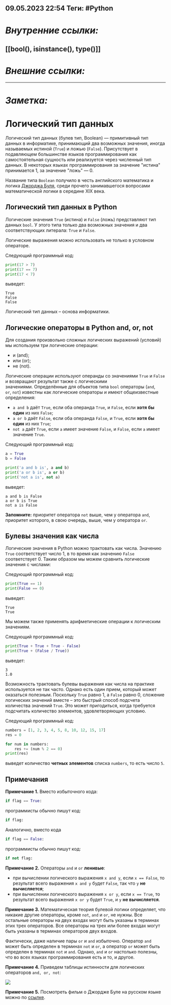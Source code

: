 09.05.2023    22:54
Теги: #Python 
---
# ***Внутренние ссылки:***
[[bool(), isinstance(), type()]]
---
# ***Внешние ссылки:***

---
# ***Заметка:***

#  Логический тип данных

Логический тип данных (булев тип, Boolean) — примитивный тип данных в информатике, принимающий два возможных значения, иногда называемых истиной (`True`) и ложью (`False`). Присутствует в подавляющем большинстве языков программирования как самостоятельная сущность или реализуется через численный тип данных. В некоторых языках программирования за значение "истина" принимается 1, за значение "ложь" — 0.

Название типа `Boolean` получило в честь английского математика и логика [Джорджа Буля](https://ru.wikipedia.org/wiki/%D0%91%D1%83%D0%BB%D1%8C,_%D0%94%D0%B6%D0%BE%D1%80%D0%B4%D0%B6), среди прочего занимавшегося вопросами математической логики в середине XIX века.

## Логический тип данных в Python

Логические значения `True` (истина) и `False` (ложь) представляют тип данных `bool`. У этого типа только два возможных значения и два соответствующих литерала: `True` и `False`.

Логические выражения можно использовать не только в условном операторе.

Следующий программный код:

```python
print(17 > 7)
print(17 == 7)
print(17 < 7)
```

выведет:

```no-highlight
True
False
False
```

Логический тип данных – основа информатики.

## Логические операторы в Python and, or, not

Для создания произвольно сложных логических выражений (условий) мы используем три логические операции:

-   и (and);
-   или (or);
-   не (not).

Логические операции используют операнды со значениями `True` и `False` и возвращают результат также с логическими значениями. Определённые для объектов типа `bool` операторы (`and`, `or`, `not`) известны как логические операторы и имеют общеизвестные определения:

-   `a and b` даёт `True`, если оба операнда `True`, и `False`, если **хотя бы один** из них `False`;
-   `a or b` даёт `False`, если оба операнда `False`, и `True`, если **хотя бы один** из них `True`;
-   `not a` даёт `True`, если `a` имеет значение `False`, и `False`, если `a` имеет значение `True`.

Следующий программный код:

```python
a = True
b = False

print('a and b is', a and b)
print('a or b is', a or b)
print('not a is', not a)
```

выведет:

```no-highlight
a and b is False
a or b is True
not a is False
```

**Запомните:** приоритет оператора `not` выше, чем у оператора `and`, приоритет которого, в свою очередь, выше, чем у оператора `or`.

## Булевы значения как числа

Логические значения в Python можно трактовать как числа. Значению `True` соответствует число 1, в то время как значению `False` соответствует 0. Таким образом мы можем сравнить логические значения с числами:

Следующий программный код:

```python
print(True == 1)
print(False == 0)
```

выведет:

```no-highlight
True
True
```

Мы можем также применять арифметические операции к логическим значениям.

Следующий программный код:

```python
print(True + True + True - False)
print(True + (False / True))
```

выведет:

```no-highlight
3
1.0
```

Возможность трактовать булевы выражения как числа на практике используется не так часто. Однако есть один прием, который может оказаться полезным. Поскольку `True` равно 1, а `False` равно 0, сложение логических значений вместе – это быстрый способ подсчета количества значений `True`. Это может пригодиться, когда требуется подсчитать количество элементов, удовлетворяющих условию.

Следующий программный код:

```python
numbers = [1, 2, 3, 4, 5, 8, 10, 12, 15, 17]
res = 0

for num in numbers:
    res += (num % 2 == 0)
print(res)
```

выведет количество **четных элементов** списка `numbers`, то есть число `5`.

## Примечания

**Примечание 1.** Вместо избыточного кода:

```python
if flag == True:
```

программисты обычно пишут код:

```python
if flag:
```

Аналогично, вместо кода

```python
if flag == False:
```

программисты обычно пишут код:

```python
if not flag:
```

**Примечание 2.** Операторы `and` и `or` **ленивые**:

-   при вычислении логического выражения `x and y`, если `x == False`, то результат всего выражения `x and y` будет `False`, так что `y` **не вычисляется**;
-   при вычислении логического выражения `x or y`, если `x == True`, то результат всего выражения `x or y` будет `True`, и `y` **не вычисляется**.

**Примечание 3.** Математическая теория булевой логики определяет, что никакие другие операторы, кроме `not`, `and` и `or`, не нужны. Все остальные операторы на двух входах могут быть указаны в терминах этих трех операторов. Все операторы на трех или более входах могут быть указаны в терминах операторов двух входов.

Фактически, даже наличие пары `or` и `and` избыточно. Оператор `and` может быть определен в терминах `not` и `or`, а оператор `or` может быть определен в терминах `not` и `and`. Однако, `and` и `or` настолько полезны, что во всех языках программирования есть и то, и другое.

**Примечание 4.** Приведем таблицы истинности для логических операторов `and, or, not`:

![](https://ucarecdn.com/2076892b-3a08-4572-bcc2-8772c439cf30/)

**Примечание 5.** Посмотреть фильм о Джордже Буле на русском языке можно по [ссылке](https://yadi.sk/i/teF5yPpZ_3uHEg).